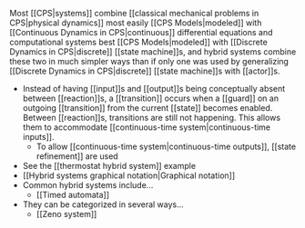 Most [[CPS|systems]] combine [[classical mechanical problems in CPS|physical dynamics]] most easily [[CPS Models|modeled]] with [[Continuous Dynamics in CPS|continuous]] differential equations and computational systems best [[CPS Models|modeled]] with [[Discrete Dynamics in CPS|discrete]] [[state machine]]s, and hybrid systems combine these two in much simpler ways than if only one was used by generalizing [[Discrete Dynamics in CPS|discrete]] [[state machine]]s with [[actor]]s. 
* Instead of having [[input]]s and [[output]]s being conceptually absent between [[reaction]]s, a [[transition]] occurs when a [[guard]] on an outgoing [[transition]] from the current [[state]] becomes enabled. Between [[reaction]]s, transitions are still not happening. This allows them to accommodate [[continuous-time system|continuous-time inputs]]. 
	* To allow [[continuous-time system|continuous-time outputs]], [[state refinement]] are used
* See the [[thermostat hybrid system]] example
* [[Hybrid systems graphical notation|Graphical notation]]
* Common hybrid systems include...
	* [[Timed automata]]
* They can be categorized in several ways...
	* [[Zeno system]]